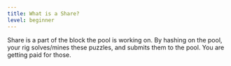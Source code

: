```yaml
---
title: What is a Share?
level: beginner
---
```


Share is a part of the block the pool is working on. By hashing on the pool, your rig solves/mines these puzzles, and submits them to the pool. You are getting paid for those.

